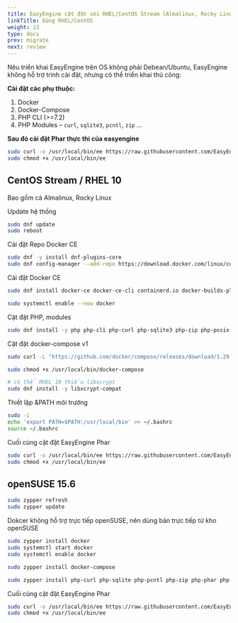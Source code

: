 ```yaml
---
title: EasyEngine cặt đặt với RHEL/CentOS Stream (Almalinux, Rocky Linux), openSUSE
linkTitle: Dùng RHEL/CentOS
weight: 13
type: docs
prev: migrate
next: review
---
```


Nêu triển khai EasyEngine trên OS không phải Debean/Ubuntu, EasyEngine không hỗ trợ trình cài đặt, nhưng có thể triển khai thủ công:

**Cài đặt các phụ thuộc:**

1. Docker
2. Docker-Compose
3. PHP CLI (>=7.2)
4. PHP Modules – `curl`, `sqlite3`, `pcntl`, `zip` …

**Sau đó cài đặt Phar thực thi của easyengine**

```bash
sudo curl -o /usr/local/bin/ee https://raw.githubusercontent.com/EasyEngine/easyengine-builds/master/phar/easyengine.phar
sudo chmod +x /usr/local/bin/ee
```

## CentOS Stream / RHEL 10

Bao gồm cả Almalinux, Rocky Linux

Update hệ thống
```bash
sudo dnf update
sudo reboot
```

Cài đặt Repo Docker CE
```bash
sudo dnf -y install dnf-plugins-core
sudo dnf config-manager --add-repo https://download.docker.com/linux/centos/docker-ce.repo
```

Cài đặt Docker CE
```bash
sudo dnf install docker-ce docker-ce-cli containerd.io docker-buildx-plugin docker-compose-plugin

sudo systemctl enable --now docker
```

Cặt đặt PHP, modules
```bash
sudo dnf install -y php php-cli php-curl php-sqlite3 php-zip php-posix
```

Cặt đặt docker-compose v1
```bash
sudo curl -L "https://github.com/docker/compose/releases/download/1.29.2/docker-compose-$(uname -s)-$(uname -m)" -o /usr/local/bin/docker-compose

sudo chmod +x /usr/local/bin/docker-compose

# có thể RHEL 10 thiếu libxcrypt
sudo dnf install -y libxcrypt-compat
```

Thiết lập &PATH môi trường
```bash
sudo -i
echo 'export PATH=$PATH:/usr/local/bin' >> ~/.bashrc
source ~/.bashrc
```

Cuối cùng cặt đặt EasyEngine Phar

```bash
sudo curl -o /usr/local/bin/ee https://raw.githubusercontent.com/EasyEngine/easyengine-builds/master/phar/easyengine.phar
sudo chmod +x /usr/local/bin/ee
```

## openSUSE 15.6

```bash
sudo zypper refresh
sudo zypper update
```

Dokcer không hỗ trợ trực tiếp openSUSE, nên dùng bản trực tiếp từ kho openSUSE

```bash
sudo zypper install docker
sudo systemctl start docker
sudo systemctl enable docker
```

```bash
sudo zypper install docker-compose
```

```bash
sudo zypper install php-curl php-sqlite php-pcntl php-zip php-phar php-mbstring php-iconv php-posix php-openssl
```

Cuối cùng cặt đặt EasyEngine Phar

```bash
sudo curl -o /usr/local/bin/ee https://raw.githubusercontent.com/EasyEngine/easyengine-builds/master/phar/easyengine.phar
sudo chmod +x /usr/local/bin/ee
```